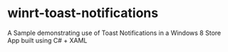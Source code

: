 winrt-toast-notifications
=========================

A Sample demonstrating use of Toast Notifications in a Windows 8 Store App built using C# + XAML